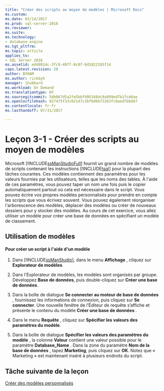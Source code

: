 ```yaml
---
title: "Créer des scripts au moyen de modèles | Microsoft Docs"
ms.custom: 
ms.date: 03/14/2017
ms.prod: sql-server-2016
ms.reviewer: 
ms.suite: 
ms.technology:
- database-engine
ms.tgt_pltfrm: 
ms.topic: article
applies_to:
- SQL Server 2016
ms.assetid: ed48014c-3fc9-48ff-8c0f-8d1822195f14
caps.latest.revision: 28
author: BYHAM
ms.author: rickbyh
manager: jhubbard
ms.workload: On Demand
ms.translationtype: HT
ms.sourcegitcommit: 5db067d5a2fe5bbf9953484c9a999ed7b1fcddae
ms.openlocfilehash: 827475f33c02147c2bf6d6b73263fc8aed7b6d47
ms.contentlocale: fr-fr
ms.lasthandoff: 07/31/2017

---
```

# <a name="lesson-3-1---create-scripts-using-templates"></a>Leçon 3-1 - Créer des scripts au moyen de modèles
Microsoft [!INCLUDE[ssManStudioFull](../../includes/ssmanstudiofull-md.md)] fournit un grand nombre de modèles de scripts contenant les instructions [!INCLUDE[tsql](../../includes/tsql-md.md)] pour la plupart des tâches courantes. Ces modèles contiennent des paramètres pour les valeurs fournies par les utilisateurs, telles que les noms des tables. À l'aide de ces paramètres, vous pouvez taper un nom une fois puis le copier automatiquement partout où cela est nécessaire dans le script. Vous pouvez écrire vos propres modèles personnalisés pour prendre en compte les scripts que vous écrivez souvent. Vous pouvez également réorganiser l'arborescence des modèles, déplacer des modèles ou créer de nouveaux dossiers pour y stocker des modèles. Au cours de cet exercice, vous allez utiliser un modèle pour créer une base de données en spécifiant un modèle de classement.  
  
## <a name="using-templates"></a>Utilisation de modèles  
  
#### <a name="to-create-a-script-using-a-template"></a>Pour créer un script à l'aide d'un modèle  
  
1.  Dans [!INCLUDE[ssManStudio](../../includes/ssmanstudio-md.md)], dans le menu **Affichage** , cliquez sur **Explorateur de modèles**.  
  
2.  Dans l'Explorateur de modèles, les modèles sont organisés par groupe. Développez **Base de données**, puis double-cliquez sur **Créer une base de données**.  
  
3.  Dans la boîte de dialogue **Se connecter au moteur de base de données** , fournissez les informations de connexion, puis cliquez sur **Se connecter**. Une nouvelle fenêtre de l’Éditeur de requête s’affiche et présente le contenu du modèle **Créer une base de données** .  
  
4.  Dans le menu **Requête** , cliquez sur **Spécifier les valeurs des paramètres du modèle**.  
  
5.  Dans la boîte de dialogue **Spécifier les valeurs des paramètres du modèle** , la colonne **Valeur** contient une valeur possible pour le paramètre **Database_Name** . Dans la zone du paramètre **Nom de la base de données** , tapez **Marketing**, puis cliquez sur **OK**. Notez que « Marketing » est maintenant inséré à plusieurs endroits du script.  
  
## <a name="next-task-in-lesson"></a>Tâche suivante de la leçon  
[Créer des modèles personnalisés](../../tools/sql-server-management-studio/lesson-3-2-create-custom-templates.md)  
  
  
  

